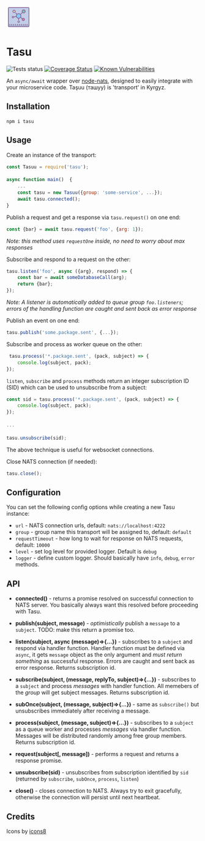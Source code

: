 ![icon]

Tasu
====

![Tests status](https://github.com/yentsun/tasu/workflows/Tests/badge.svg?branch=master)
[![Coverage Status](https://coveralls.io/repos/github/yentsun/tasu/badge.svg?branch=master)](https://coveralls.io/github/yentsun/tasu?branch=master)
[![Known Vulnerabilities](https://snyk.io/test/github/yentsun/tasu/badge.svg?targetFile=package.json)](https://snyk.io/test/github/yentsun/tasu?targetFile=package.json)

An `async/await` wrapper over [node-nats](https://github.com/nats-io/node-nats),
designed to easily integrate with your microservice code. Taşuu (ташуу)
is 'transport' in Kyrgyz.


Installation
------------

```
npm i tasu
```

Usage
-----

Create an instance of the transport:

```js
const Tasuu = require('tasu');

async function main()  {
    ...
    const tasu = new Tasuu({group: 'some-service', ...});
    await tasu.connected();
}

```


Publish a request and get a response via `tasu.request()` on one end:

```js
const {bar} = await tasu.request('foo', {arg: 1});
```
_Note: this method uses `requestOne` inside, no need to worry about max  
responses_ 


Subscribe and respond to a request on the other:

```js
tasu.listen('foo', async ({arg}, respond) => {
    const bar = await someDatabaseCall(arg);
    return {bar};
});
```


_Note: A listener is automatically added to queue group `foo.listeners`;
errors of the handling function are caught and sent back as error response_


Publish an event on one end:

```js
tasu.publish('some.package.sent', {...});
```

Subscribe and process as worker queue on the other:

```js
 tasu.process('*.package.sent', (pack, subject) => {
    console.log(subject, pack);
});
```

`listen`, `subscribe` and `process` methods return an integer
subscription ID (SID) which can be used to unsubscribe from a subject:

```js
const sid = tasu.process('*.package.sent', (pack, subject) => {
    console.log(subject, pack);
});

...

tasu.unsubscribe(sid);
```
The above technique is useful for websocket connections.


Close NATS connection (if needed):

```js
tasu.close();
```


Configuration
-------------

You can set the following config options while creating a new Tasu
instance:

- `url` - NATS connection urls, default: `nats://localhost:4222`
- `group` - group name this transport will be assigned to, default: `default`
- `requestTimeout` - how long to wait for response on NATS requests,
  default: `10000`
- `level` - set log level for provided logger. Default is `debug`
- `logger` - define custom logger. Should basically have `info`,
  `debug`, `error` methods.


API
---

- **connected()** - returns a promise resolved on successful connection to
  NATS server. You basically always want this resolved before proceeding
  with Tasu.

- **publish(subject, message)** - *optimistically* publish a `message`
  to a `subject`. TODO: make this return a promise too.

- **listen(subject, async (message)=>{...})** - subscribes to a `subject`
  and respond via handler function. Handler function must be defined via
  `async`, it gets `message` object as the only argument and *must
  return something* as successful response. Errors are caught and sent
  back as error response. Returns subscription id.

- **subscribe(subject, (message, replyTo, subject)=>{...})** - subscribes
  to a `subject` and process *messages* with handler function. All
  memebers of the *group* will get subject messages. Returns subscription
  id.

- **subOnce(subject, (message, subject)=>{...})** - same as `subscribe()`
  but unsubscribes immediately after receiving a message.

- **process(subject, (message, subject)=>{...})** - subscribes to a
  `subject` as a queue worker and processes *messages* via handler
  function. Messages will be distributed randomly among free group
  members. Returns subscription id.

- **request(subject\[, message\])** - performs a request and returns a
  response promise.

- **unsubscribe(sid)** - unsubscribes from subscription identified by
  `sid` (returned by `subscribe`, `subOnce`, `process`, `listen`)

- **close()** - closes connection to NATS. Always try to exit gracefully,
  otherwise the connection will persist until next heartbeat.


Credits
-------

Icons by [icons8](https://icons8.com)

[icon]: icons8-hub-64.png
